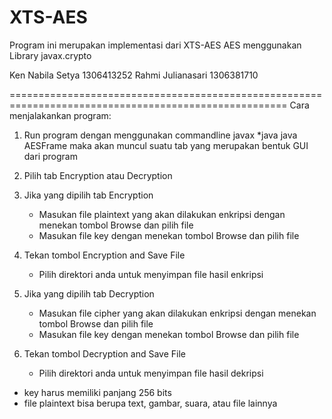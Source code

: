 # XTS-AES

Program ini merupakan implementasi dari XTS-AES
AES menggunakan Library javax.crypto

Ken Nabila Setya	1306413252
Rahmi Julianasari	1306381710

======================================================================================================
Cara menjalakankan program:
1. Run program dengan menggunakan commandline
	javax *java
	java AESFrame
	maka akan muncul suatu tab yang merupakan bentuk GUI dari program	

2. Pilih tab Encryption atau Decryption

3. Jika yang dipilih tab Encryption
	- Masukan file plaintext yang akan dilakukan enkripsi dengan menekan tombol Browse dan pilih file
	- Masukan file key dengan menekan tombol Browse dan pilih file
	
4. Tekan tombol Encryption and Save File
	- Pilih direktori anda untuk menyimpan file hasil  enkripsi
	
5. Jika yang dipilih tab Decryption
  	- Masukan file cipher yang akan dilakukan enkripsi dengan menekan tombol Browse dan pilih file
	- Masukan file key dengan menekan tombol Browse dan pilih file
	
6. Tekan tombol Decryption and Save File
	- Pilih direktori anda untuk menyimpan file hasil dekripsi
	
 * key harus memiliki panjang 256 bits
 * file plaintext bisa berupa text, gambar, suara, atau file lainnya
